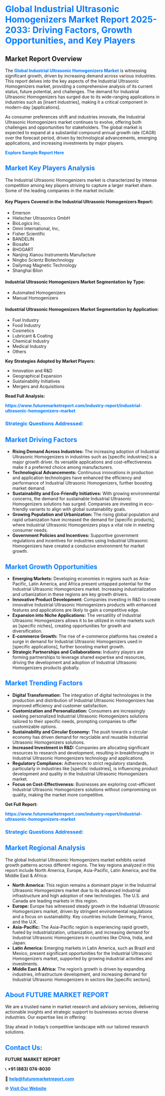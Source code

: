 <h1 style="color: #007BFF;">Global Industrial Ultrasonic Homogenizers Market Report 2025-2033: Driving Factors, Growth Opportunities, and Key Players</h1>

<section id="overview">
<h2>Market Report Overview</h2>
<p>The <a href="https://www.futuremarketreport.com/industry-report/industrial-ultrasonic-homogenizers-market" style="color: #007BFF; text-decoration: none;"><strong>Global Industrial Ultrasonic Homogenizers Market</strong></a> is witnessing significant growth, driven by increasing demand across various industries. This report delves into the key aspects of the Industrial Ultrasonic Homogenizers market, providing a comprehensive analysis of its current status, future potential, and challenges. The demand for Industrial Ultrasonic Homogenizers has surged due to its wide-ranging applications in industries such as [insert industries], making it a critical component in modern-day [applications].</p>
<p>As consumer preferences shift and industries innovate, the Industrial Ultrasonic Homogenizers market continues to evolve, offering both challenges and opportunities for stakeholders. The global market is expected to expand at a substantial compound annual growth rate (CAGR) over the forecast period, driven by technological advancements, emerging applications, and increasing investments by major players.</p>
</section>

<section id="overview">
<p><a href="https://www.futuremarketreport.com/request-sample/reportId=104221" style="color: #007BFF; text-decoration: none;"><strong>Explore Sample Report Here</strong></a></p>
</section>

<section id="key-players">
<h2 style="color: #007BFF;">Market Key Players Analysis</h2>
<p>The Industrial Ultrasonic Homogenizers market is characterized by intense competition among key players striving to capture a larger market share. Some of the leading companies in the market include:</p>
<h4>Key Players Covered in the Industrial Ultrasonic Homogenizers Report:</h4>
<ul><li>Emerson</li><li>Hielscher Ultrasonics GmbH</li><li>BioLogics Inc.</li><li>Omni International, Inc,</li><li>Fisher Scientific</li><li>BANDELIN</li><li>Biosafer</li><li>BHOGART</li><li>Nanjing Xianou Instruments Manufacture</li><li>Ningbo Scientz Biotechnology</li><li>Dailymag Magnetic Technology</li><li>Shanghai Bilon</li></ul>
<h4>Industrial Ultrasonic Homogenizers Market Segmentation by Type:</h4>
<ul><li>Automated Homogenizers</li><li>Manual Homogenizers</li></ul>

<h4>Industrial Ultrasonic Homogenizers Market Segmentation by Application:</h4>
<ul><li>Fuel Industry</li><li>Food Industry</li><li>Cosmetics</li><li>Lubricant &amp; Coating</li><li>Chemical Industry</li><li>Medical Industry</li><li>Others</li></ul>
<p><strong>Key Strategies Adopted by Market Players:</strong></p>
<ul>
<li>Innovation and R&D</li>
<li>Geographical Expansion</li>
<li>Sustainability Initiatives</li>
<li>Mergers and Acquisitions</li>
</ul>
</section>

<section>
<p><strong>Read Full Analysis: </strong></p><a href="https://www.futuremarketreport.com/industry-report/industrial-ultrasonic-homogenizers-market" style="color: #007BFF; text-decoration: none;"><strong>https://www.futuremarketreport.com/industry-report/industrial-ultrasonic-homogenizers-market</strong></a>
<h3 style="color: #007BFF;">Strategic Questions Addressed:</h3>
</section>

<section id="driving-factors">
<h2 style="color: #007BFF;">Market Driving Factors</h2>
<ul>
<li><strong>Rising Demand Across Industries:</strong> The increasing adoption of Industrial Ultrasonic Homogenizers in industries such as [specific industries] is a major growth driver. Its versatile applications and cost-effectiveness make it a preferred choice among manufacturers.</li>
<li><strong>Technological Advancements:</strong> Continuous innovations in production and application technologies have enhanced the efficiency and performance of Industrial Ultrasonic Homogenizers, further boosting market demand.</li>
<li><strong>Sustainability and Eco-Friendly Initiatives:</strong> With growing environmental concerns, the demand for sustainable Industrial Ultrasonic Homogenizers solutions has surged. Companies are investing in eco-friendly variants to align with global sustainability goals.</li>
<li><strong>Growing Population and Urbanization:</strong> The rising global population and rapid urbanization have increased the demand for [specific products], where Industrial Ultrasonic Homogenizers plays a vital role in meeting consumer needs.</li>
<li><strong>Government Policies and Incentives:</strong> Supportive government regulations and incentives for industries using Industrial Ultrasonic Homogenizers have created a conducive environment for market growth.</li>
</ul>
</section>

<section id="growth-opportunities">
<h2 style="color: #007BFF;">Market Growth Opportunities</h2>
<ul>
<li><strong>Emerging Markets:</strong> Developing economies in regions such as Asia-Pacific, Latin America, and Africa present untapped potential for the Industrial Ultrasonic Homogenizers market. Increasing industrialization and urbanization in these regions are key growth drivers.</li>
<li><strong>Innovative Product Development:</strong> Companies investing in R&D to create innovative Industrial Ultrasonic Homogenizers products with enhanced features and applications are likely to gain a competitive edge.</li>
<li><strong>Expansion into Niche Applications:</strong> The versatility of Industrial Ultrasonic Homogenizers allows it to be utilized in niche markets such as [specific niches], creating opportunities for growth and diversification.</li>
<li><strong>E-commerce Growth:</strong> The rise of e-commerce platforms has created a surge in demand for Industrial Ultrasonic Homogenizers used in [specific applications], further boosting market growth.</li>
<li><strong>Strategic Partnerships and Collaborations:</strong> Industry players are forming partnerships to leverage shared expertise and resources, driving the development and adoption of Industrial Ultrasonic Homogenizers products globally.</li>
</ul>
</section>

<section id="trending-factors">
<h2 style="color: #007BFF;">Market Trending Factors</h2>
<ul>
<li><strong>Digital Transformation:</strong> The integration of digital technologies in the production and distribution of Industrial Ultrasonic Homogenizers has improved efficiency and customer satisfaction.</li>
<li><strong>Customization and Personalization:</strong> Consumers are increasingly seeking personalized Industrial Ultrasonic Homogenizers solutions tailored to their specific needs, prompting companies to offer customizable options.</li>
<li><strong>Sustainability and Circular Economy:</strong> The push towards a circular economy has driven demand for recyclable and reusable Industrial Ultrasonic Homogenizers solutions.</li>
<li><strong>Increased Investment in R&D:</strong> Companies are allocating significant resources to research and development, resulting in breakthroughs in Industrial Ultrasonic Homogenizers technology and applications.</li>
<li><strong>Regulatory Compliance:</strong> Adherence to strict regulatory standards, particularly in industries like [specific industries], is influencing product development and quality in the Industrial Ultrasonic Homogenizers market.</li>
<li><strong>Focus on Cost-Effectiveness:</strong> Businesses are exploring cost-efficient Industrial Ultrasonic Homogenizers solutions without compromising on quality, making the market more competitive.</li>
</ul>
</section>

<section>
<p><strong>Get Full Report: </strong></p><a href="https://www.futuremarketreport.com/industry-report/industrial-ultrasonic-homogenizers-market" style="color: #007BFF; text-decoration: none;"><strong>https://www.futuremarketreport.com/industry-report/industrial-ultrasonic-homogenizers-market</strong></a>
<h3 style="color: #007BFF;">Strategic Questions Addressed:</h3>
</section>


<section id="regional-analysis">
<h2 style="color: #007BFF;">Market Regional Analysis</h2>
<p>The global Industrial Ultrasonic Homogenizers market exhibits varied growth patterns across different regions. The key regions analyzed in this report include North America, Europe, Asia-Pacific, Latin America, and the Middle East & Africa:</p>
<ul>
<li><strong>North America:</strong> This region remains a dominant player in the Industrial Ultrasonic Homogenizers market due to its advanced industrial infrastructure and high adoption of new technologies. The U.S. and Canada are leading markets in this region.</li>
<li><strong>Europe:</strong> Europe has witnessed steady growth in the Industrial Ultrasonic Homogenizers market, driven by stringent environmental regulations and a focus on sustainability. Key countries include Germany, France, and the U.K.</li>
<li><strong>Asia-Pacific:</strong> The Asia-Pacific region is experiencing rapid growth, fueled by industrialization, urbanization, and increasing demand for Industrial Ultrasonic Homogenizers in countries like China, India, and Japan.</li>
<li><strong>Latin America:</strong> Emerging markets in Latin America, such as Brazil and Mexico, present significant opportunities for the Industrial Ultrasonic Homogenizers market, supported by growing industrial activities and investments.</li>
<li><strong>Middle East & Africa:</strong> The region’s growth is driven by expanding industries, infrastructure development, and increasing demand for Industrial Ultrasonic Homogenizers in sectors like [specific sectors].</li>
</ul>
</section>

<footer>
<h2 style="color: #007BFF;">About FUTURE MARKET REPORT</h2>
<p>We are a trusted name in market research and advisory services, delivering actionable insights and strategic support to businesses across diverse industries. Our expertise lies in offering:</p>

<p>Stay ahead in today’s competitive landscape with our tailored research solutions.</p>

<h2 style="color: #007BFF;">Contact Us:</h2>
<p><strong>FUTURE MARKET REPORT</strong></p>
<p>📞 <strong>+91 (883) 074-8030</strong></p>
<p>📧 <strong><a href="mailto:help@futuremarketreport.com" style="color: #007BFF;">help@futuremarketreport.com</a></strong></p>
<p>🌐 <strong><a href="https://www.futuremarketreport.com/" style="color: #007BFF;">Visit Our Website</a></strong></p>
</footer>